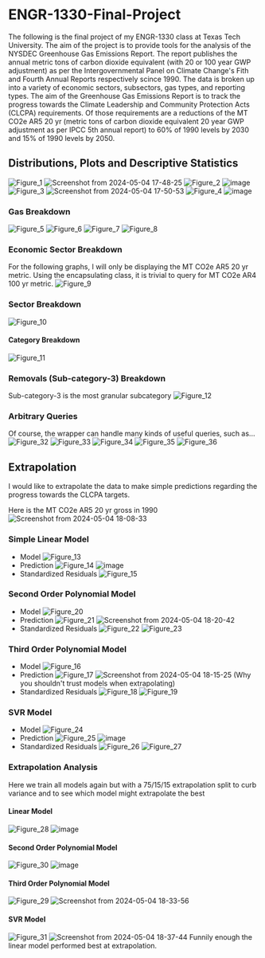 # ENGR-1330-Final-Project
The following is the final project of my ENGR-1330 class at Texas Tech University. The aim of the project is to provide tools for the analysis of the NYSDEC Greenhouse Gas Emissions Report. The report publishes the annual metric tons of carbon dioxide equivalent (with 20 or 100 year GWP adjustment) as per the Intergovernmental Panel on Climate Change's Fith and Fourth Annual Reports respectively scince 1990. The data is broken up into a variety of economic sectors, subsectors, gas types, and reporting types. The aim of the Greenhouse Gas Emissions Report is to track the progress towards the Climate Leadership and Community Protection Acts (CLCPA) requirements. Of those requirements are a reductions of the MT CO2e AR5 20 yr (metric tons of carbon dioxide equivalent 20 year GWP adjustment as per IPCC 5th annual report) to 60% of 1990 levels by 2030 and 15% of 1990 levels by 2050.

## Distributions, Plots and Descriptive Statistics
![Figure_1](https://github.com/Colby-Coffman/ENGR-1330-Final-Project/assets/114829458/aa106dc0-3c73-4a80-b2c9-99384e560fc2)
![Screenshot from 2024-05-04 17-48-25](https://github.com/Colby-Coffman/ENGR-1330-Final-Project/assets/114829458/4409147a-f61a-41ad-8daa-9b648ac8fe4f)
![Figure_2](https://github.com/Colby-Coffman/ENGR-1330-Final-Project/assets/114829458/30f16d13-6501-4a61-99f2-e1b32fc8564c)
![image](https://github.com/Colby-Coffman/ENGR-1330-Final-Project/assets/114829458/908eeb19-7bbc-43a0-8298-718c25e48211)
![Figure_3](https://github.com/Colby-Coffman/ENGR-1330-Final-Project/assets/114829458/b3f88645-b679-4316-a74f-205dc416db5c)
![Screenshot from 2024-05-04 17-50-53](https://github.com/Colby-Coffman/ENGR-1330-Final-Project/assets/114829458/fb576710-765c-45b6-bbd7-fbc4c97bb155)
![Figure_4](https://github.com/Colby-Coffman/ENGR-1330-Final-Project/assets/114829458/458f27fb-f818-4888-a299-18a86efb0e38)
![image](https://github.com/Colby-Coffman/ENGR-1330-Final-Project/assets/114829458/b34705a0-1476-4716-9dd0-0aa11ebae939)
### Gas Breakdown
![Figure_5](https://github.com/Colby-Coffman/ENGR-1330-Final-Project/assets/114829458/588022d1-e02c-493b-9078-904a657a2583)
![Figure_6](https://github.com/Colby-Coffman/ENGR-1330-Final-Project/assets/114829458/3ec10509-7d8a-4eed-9d38-fd79f9c46c49)
![Figure_7](https://github.com/Colby-Coffman/ENGR-1330-Final-Project/assets/114829458/fe1e66e0-8510-4c9a-8133-72c6011df611)
![Figure_8](https://github.com/Colby-Coffman/ENGR-1330-Final-Project/assets/114829458/72d67c87-9335-45df-ad14-537567ca6351)

### Economic Sector Breakdown
For the following graphs, I will only be displaying the MT CO2e AR5 20 yr metric. Using the encapsulating class, it is trivial to query for MT CO2e AR4 100 yr metric.
![Figure_9](https://github.com/Colby-Coffman/ENGR-1330-Final-Project/assets/114829458/51257c48-b264-4293-a71b-8c3d2dca3401)
### Sector Breakdown
![Figure_10](https://github.com/Colby-Coffman/ENGR-1330-Final-Project/assets/114829458/b92b0bea-0f4f-482c-9401-317cc6c45055)
#### Category Breakdown
![Figure_11](https://github.com/Colby-Coffman/ENGR-1330-Final-Project/assets/114829458/57c9c04f-bac0-4c55-ae3f-2f2e312902bc)
### Removals (Sub-category-3) Breakdown
Sub-category-3 is the most granular subcategory
![Figure_12](https://github.com/Colby-Coffman/ENGR-1330-Final-Project/assets/114829458/7ca3b709-dc40-438e-927f-00d3e3833e00)
### Arbitrary Queries
Of course, the wrapper can handle many kinds of useful queries, such as...
![Figure_32](https://github.com/Colby-Coffman/ENGR-1330-Final-Project/assets/114829458/01623c3a-fb0d-4904-aaa8-2c81d6c5e7f4)
![Figure_33](https://github.com/Colby-Coffman/ENGR-1330-Final-Project/assets/114829458/2686c135-7f6f-47ea-af54-70ed6f073ecd)
![Figure_34](https://github.com/Colby-Coffman/ENGR-1330-Final-Project/assets/114829458/51846303-4eae-41aa-ac14-0f40084a3295)
![Figure_35](https://github.com/Colby-Coffman/ENGR-1330-Final-Project/assets/114829458/c0c246df-80f8-4b90-8b32-c5cf6e02091b)
![Figure_36](https://github.com/Colby-Coffman/ENGR-1330-Final-Project/assets/114829458/302139cc-53da-4de3-977d-eacbacdc282b)

## Extrapolation
I would like to extrapolate the data to make simple predictions regarding the progress towards the CLCPA targets.

Here is the MT CO2e AR5 20 yr gross in 1990
![Screenshot from 2024-05-04 18-08-33](https://github.com/Colby-Coffman/ENGR-1330-Final-Project/assets/114829458/e8e696a6-7d53-42ad-8f6f-b2e497d56db0)
### Simple Linear Model
- Model
![Figure_13](https://github.com/Colby-Coffman/ENGR-1330-Final-Project/assets/114829458/a0ef5dd0-8ce2-4877-8257-89ab1c4394e5)
- Prediction
![Figure_14](https://github.com/Colby-Coffman/ENGR-1330-Final-Project/assets/114829458/92c5cee1-a9ab-4079-af39-139e349eb397)
![image](https://github.com/Colby-Coffman/ENGR-1330-Final-Project/assets/114829458/9f682b63-7287-4ba5-9ddb-5892b3e5bdb0)
- Standardized Residuals
![Figure_15](https://github.com/Colby-Coffman/ENGR-1330-Final-Project/assets/114829458/5ae2ead6-598a-40df-9a20-b8428955c1cb)
### Second Order Polynomial Model
- Model
![Figure_20](https://github.com/Colby-Coffman/ENGR-1330-Final-Project/assets/114829458/f143ae72-dead-4c17-b3a1-639a4d8c762d)
- Prediction
![Figure_21](https://github.com/Colby-Coffman/ENGR-1330-Final-Project/assets/114829458/019470fa-4825-411d-867e-8fc571be2d53)
![Screenshot from 2024-05-04 18-20-42](https://github.com/Colby-Coffman/ENGR-1330-Final-Project/assets/114829458/997b8eec-5436-4d6a-a2f1-b7954087d642)
- Standardized Residuals
![Figure_22](https://github.com/Colby-Coffman/ENGR-1330-Final-Project/assets/114829458/c0e14773-ba78-4144-bef9-348ffcd92853)
![Figure_23](https://github.com/Colby-Coffman/ENGR-1330-Final-Project/assets/114829458/e49923b2-a3c1-474c-bd40-3f5db1caae13)
### Third Order Polynomial Model
- Model
![Figure_16](https://github.com/Colby-Coffman/ENGR-1330-Final-Project/assets/114829458/86836ba3-83d5-4e04-a6eb-6173c40707e7)
- Prediction
![Figure_17](https://github.com/Colby-Coffman/ENGR-1330-Final-Project/assets/114829458/16e8dde8-d591-42a8-bbe7-27544f20f9ba)
![Screenshot from 2024-05-04 18-15-25](https://github.com/Colby-Coffman/ENGR-1330-Final-Project/assets/114829458/fcb3ece9-76b1-42ac-afc1-069c6071eebe)
(Why you shouldn't trust models when extrapolating)
- Standardized Residuals
![Figure_18](https://github.com/Colby-Coffman/ENGR-1330-Final-Project/assets/114829458/0e25636f-b512-4313-90f1-f24e4169539f)
![Figure_19](https://github.com/Colby-Coffman/ENGR-1330-Final-Project/assets/114829458/ddc58899-2ae0-46f1-8d42-fe5c72bd021a)
### SVR Model
- Model
![Figure_24](https://github.com/Colby-Coffman/ENGR-1330-Final-Project/assets/114829458/999c314c-be3c-4148-8c85-418bdfc6f47b)
- Prediction
![Figure_25](https://github.com/Colby-Coffman/ENGR-1330-Final-Project/assets/114829458/81b02a63-ca00-48b4-8884-44387999a83f)
![image](https://github.com/Colby-Coffman/ENGR-1330-Final-Project/assets/114829458/51f2eba6-506c-49ea-9ea8-70b37d14611b)
- Standardized Residuals
![Figure_26](https://github.com/Colby-Coffman/ENGR-1330-Final-Project/assets/114829458/49974430-40e1-412c-be96-14c9d917a5b2)
![Figure_27](https://github.com/Colby-Coffman/ENGR-1330-Final-Project/assets/114829458/723d9775-bd78-4f67-9e1f-7810e6de3a99)
### Extrapolation Analysis
Here we train all models again but with a 75/15/15 extrapolation split to curb variance and to see which model might extrapolate the best
#### Linear Model
![Figure_28](https://github.com/Colby-Coffman/ENGR-1330-Final-Project/assets/114829458/4e68b01a-533b-4ec6-96e5-2d5ca662b5e6)
![image](https://github.com/Colby-Coffman/ENGR-1330-Final-Project/assets/114829458/a44f8e66-8bcb-40bb-91ee-1084c0f91beb)
#### Second Order Polynomial Model
![Figure_30](https://github.com/Colby-Coffman/ENGR-1330-Final-Project/assets/114829458/8c3360f7-3ffc-48b6-afaf-a08bc2cf9dd8)
![image](https://github.com/Colby-Coffman/ENGR-1330-Final-Project/assets/114829458/b968fe84-6c01-4a11-8d1d-131bd98cea7c)
#### Third Order Polynomial Model
![Figure_29](https://github.com/Colby-Coffman/ENGR-1330-Final-Project/assets/114829458/0d5d4561-7e30-4d82-8980-01c1633ee3fc)
![Screenshot from 2024-05-04 18-33-56](https://github.com/Colby-Coffman/ENGR-1330-Final-Project/assets/114829458/b3090b91-f2f1-4ac7-a070-a1e19aa89ec4)
#### SVR Model
![Figure_31](https://github.com/Colby-Coffman/ENGR-1330-Final-Project/assets/114829458/52dbc33c-1073-4050-a804-edfafb839d12)
![Screenshot from 2024-05-04 18-37-44](https://github.com/Colby-Coffman/ENGR-1330-Final-Project/assets/114829458/80a63e01-3a53-4365-997a-9a6f2d5c36f4)
Funnily enough the linear model performed best at extrapolation.
